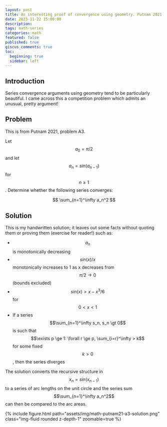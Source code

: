 ```yaml
---
layout: post
title: An interesting proof of convergence using geometry. Putnam 2021 A3.
date: 2023-11-22 15:00:00
description: 
tags: math-series
categories: math
featured: false
published: true
giscus_comments: true
toc:
  beginning: true
  sidebar: left
---
```


## Introduction

Series convergence arguments using geometry tend to be particularly beautiful. I came across this a competition problem which admits an unusual, pretty argument!

## Problem

This is from Putnam 2021, problem A3.

Let $$a_0 = \pi/2$$ and let $$a_n = sin(a_{n-1})$$ for $$n \ge 1$$. Determine whether the following series converges:

$$
\sum_{n=1}^\infty a_n^2
$$

## Solution

This is my handwritten solution; it leaves out some facts without quoting them or proving them (exercise for reader!) such as:
* $$a_n$$ is monotonically decreasing
* $$sin(x)/x$$ monotonically increases to 1 as x decreases from $$\pi/2 \to 0$$ (bounds excluded)
* $$sin(x) \gt x - x^3/6$$ for $$ 0 \lt x \lt 1 $$
* If a series $$\sum_{n=1}^\infty s_n, s_n \gt 0$$ is such that $$\exists p \ge 1: \forall r \ge p, \sum_{i=r}^\infty > k$$ for some fixed $$k \gt 0$$, then the series diverges

The solution converts the recursive structure in $$x_n = sin(x_{n-1})$$ to a series of arc lengths on the unit circle and the series sum $$\sum_{n=1}^\infty a_n^2$$ can then be compared to the arc areas.

{% include figure.html path="assets/img/math-putnam21-a3-solution.png" class="img-fluid rounded z-depth-1" zoomable=true %}

